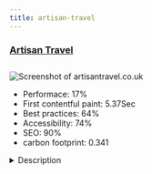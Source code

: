 ```yaml
---
title: artisan-travel
---
```


<div style="height: 3rem">
  <a href="https://www.artisantravel.co.uk/"><h3>Artisan Travel</h3></a>
</div>
<img loading="lazy" src="/images/thumbs/artisantravel.co.uk.jpg" alt="Screenshot of artisantravel.co.uk" />
<ul>
  <li>Performace: 17%</li>
  <li>
    First contentful paint:
    5.37Sec
  </li>
  <li>Best practices: 64%</li>
  <li>Accessibility: 74%</li>
  <li>SEO: 90%</li>
  <li>carbon footprint: 0.341</li>
</ul>
<details>
  <summary>Description</summary>
  <p>Artisan Travel are an established and extremely exciting tour operator promoting specialist holidays to Scandinavia and the rest of the world. They rely on local knowledge to create holidays that allow you to really get beneath the skin of any given destination and see the very best of it in a given amount of time.We have built Multiple Custom Components to manage:

Holidays / Itineraries
Images
Reviews
Holiday Availability Searches (using Elastic Search)

This site is fully integrated with their back office system, including full online booking. Full UI design and development was carried out for Artisan based on a brief supplied by their branding agency. Modern responsive elements were employed using some of the latest JavaScript libraries to really make the site stand out.</p>
</details>

